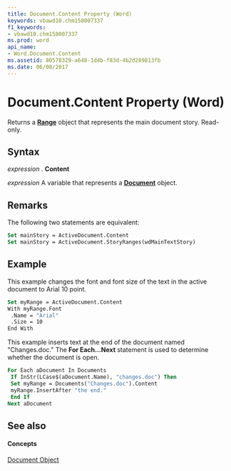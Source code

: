 ```yaml
---
title: Document.Content Property (Word)
keywords: vbawd10.chm158007337
f1_keywords:
- vbawd10.chm158007337
ms.prod: word
api_name:
- Word.Document.Content
ms.assetid: 80578329-a648-1d4b-f83d-4b2d289813fb
ms.date: 06/08/2017
---
```



# Document.Content Property (Word)

Returns a  **[Range](Word.Range.md)** object that represents the main document story. Read-only.


## Syntax

 _expression_ . **Content**

 _expression_ A variable that represents a **[Document](Word.Document.md)** object.


## Remarks

The following two statements are equivalent:


```vb
Set mainStory = ActiveDocument.Content 
Set mainStory = ActiveDocument.StoryRanges(wdMainTextStory)
```


## Example

This example changes the font and font size of the text in the active document to Arial 10 point.


```vb
Set myRange = ActiveDocument.Content 
With myRange.Font 
 .Name = "Arial" 
 .Size = 10 
End With
```

This example inserts text at the end of the document named "Changes.doc." The  **For Each...Next** statement is used to determine whether the document is open.




```vb
For Each aDocument In Documents 
 If InStr(LCase$(aDocument.Name), "changes.doc") Then 
 Set myRange = Documents("Changes.doc").Content 
 myRange.InsertAfter "the end." 
 End If 
Next aDocument
```


## See also


#### Concepts


[Document Object](Word.Document.md)

